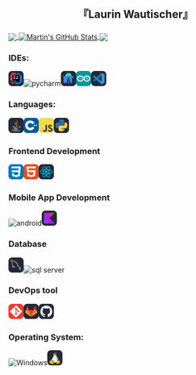 ## <p align="center">『Laurin Wautischer』</p>

<a href="https://github.com/wautischer/">
  <img align="center" src="https://github-readme-stats.vercel.app/api/top-langs/?username=wautischer&title_color=ffffff&text_color=c9cacc&icon_color=2bbc8a&bg_color=1d1f21&langs_count=3" />
</a>
<a href="https://github.com/wautischer/">
  <img align="center" src="https://github-readme-stats.vercel.app/api?username=wautischer&show_icons=true&line_height=27&count_private=true&title_color=ffffff&text_color=c9cacc&icon_color=2bbc8a&bg_color=1d1f21" alt="Martin's GitHub Stats" />
</a>

<a href="https://github.com/wautischer/dcPythonBotSlashCmd">
  <img align="center" src="https://github-readme-stats.vercel.app/api/pin/?username=wautischer&repo=dcPythonBotSlashCmd&title_color=ffffff&text_color=c9cacc&icon_color=2bbc8a&bg_color=1d1f21" />
</a>

### IDEs:
<img src="https://github.com/tandpfun/skill-icons/raw/main/icons/Idea-Dark.svg" alt="intellij" width="auto" height="30"><img src="https://cdn.iconscout.com/icon/free/png-256/free-pycharm-1175008.png" alt="pycharm" width="auto" height="30"><img src="https://github.com/tandpfun/skill-icons/raw/main/icons/AndroidStudio-Dark.svg" alt="android studio" width="auto" height="30"><img src="https://raw.githubusercontent.com/tandpfun/skill-icons/59059d9d1a2c092696dc66e00931cc1181a4ce1f/icons/Arduino.svg" alt="arduino ide" width="auto" height="30"><img src="https://github.com/tandpfun/skill-icons/raw/main/icons/VSCode-Dark.svg" alt="vsc" width="auto" height="30">

### Languages:
<img src="https://github.com/tandpfun/skill-icons/raw/main/icons/Java-Dark.svg" alt="java" width="auto" height="30"><img src="https://github.com/tandpfun/skill-icons/raw/main/icons/CPP.svg" alt="c++" width="auto" height="30"><img src="https://github.com/tandpfun/skill-icons/raw/main/icons/JavaScript.svg" alt="javascript" width="auto" height="30"><img src="https://github.com/tandpfun/skill-icons/raw/main/icons/Python-Dark.svg" alt="python" width="auto" height="30">

### Frontend Development
<img src="https://github.com/tandpfun/skill-icons/raw/main/icons/CSS.svg" alt="css3" width="auto" height="30"><img src="https://github.com/tandpfun/skill-icons/raw/main/icons/HTML.svg" alt="html5" width="auto" height="30"><img src="https://github.com/tandpfun/skill-icons/raw/main/icons/React-Dark.svg" alt="react" width="auto" height="30">

### Mobile App Development
<img src="https://www.pngmart.com/files/13/Android-Logo-Transparent-PNG.png" alt="android" width="auto" height="30"><img src="https://github.com/tandpfun/skill-icons/raw/main/icons/Kotlin-Dark.svg" alt="kotlin" width="auto" height="30">

### Database
<img src="https://github.com/tandpfun/skill-icons/raw/main/icons/MySQL-Dark.svg" alt="mysql" width="auto" height="30"><img src="https://brandslogos.com/wp-content/uploads/images/large/microsoft-sql-server-logo.png" alt="sql server" width="auto" height="30">

### DevOps tool
<img src="https://github.com/tandpfun/skill-icons/raw/main/icons/Git.svg" alt="Git" width="auto" height="30"><img src="https://github.com/tandpfun/skill-icons/raw/main/icons/GitLab-Dark.svg" alt="Git Lab" width="auto" height="30"><img src="https://github.com/tandpfun/skill-icons/raw/main/icons/Github-Dark.svg" alt="Github" width="auto" height="30">

### Operating System:
<img src="https://static.vecteezy.com/system/resources/previews/020/975/574/original/window-10-logo-window-10-icon-transparent-free-png.png" alt="Windows" width="auto" height="35"><img src="https://github.com/tandpfun/skill-icons/raw/main/icons/Linux-Dark.svg" alt="Linux Ubuntu" width="auto" height="30">




